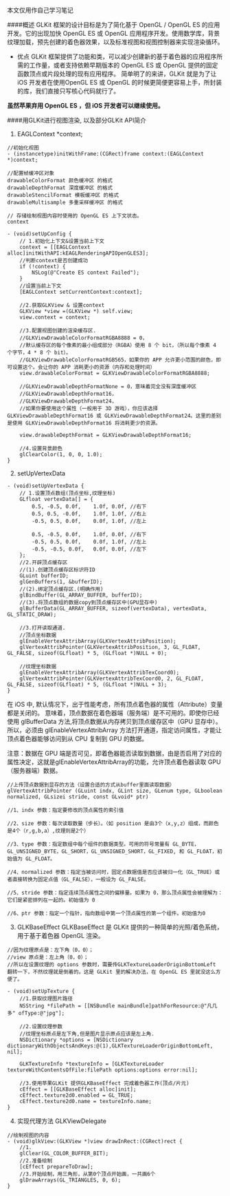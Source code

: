 本文仅用作自己学习笔记

####概述
GLKit 框架的设计⽬标是为了简化基于 OpenGL / OpenGL ES 的应用开发。它的出现加快 OpenGL ES 或 OpenGL 应⽤程序开发。使⽤数学库，背景纹理加载，预先创建的着色器效果，以及标准视图和视图控制器来实现渲染循环。

* 优点
GLKit 框架提供了功能和类，可以减少创建新的基于着色器的应⽤程序所需的⼯作量，或者支持依赖早期版本的 OpenGL ES 或 OpenGL 提供的固定函数顶点或片段处理的现有应用程序。
简单明了的来讲，GLKit 就是为了让 iOS 开发者在使用OpenGL ES 或 OpenGL 的时候更简便更容易上手，所封装的库，我们直接只写核心代码就行了。

**虽然苹果弃用 OpenGL ES ，但 iOS 开发者可以继续使用。**

####用GLKit进行视图渲染, 以及部分GLKit API简介
1. EAGLContext *context;
```
//初始化视图
- (instancetype)initWithFrame:(CGRect)frame context:(EAGLContext *)context;

//配置帧缓冲区对象
drawableColorFormat 颜色缓冲区 的格式
drawableDepthFormat 深度缓冲区 的格式
drawableStencilFormat 模板缓冲区 的格式
drawableMultisample 多重采样缓冲区 的格式

// 存储绘制视图内容时使用的 OpenGL ES 上下文状态。
context

- (void)setUpConfig {
    // 1.初始化上下文&设置当前上下文
    context = [[EAGLContext alloc]initWithAPI:kEAGLRenderingAPIOpenGLES3];
    //判断context是否创建成功
    if (!context) {
        NSLog(@"Create ES context Failed");
    }
    //设置当前上下文
    [EAGLContext setCurrentContext:context];
    
    //2.获取GLKView & 设置context
    GLKView *view =(GLKView *) self.view;
    view.context = context;
        
    //3.配置视图创建的渲染缓存区.
    //GLKViewDrawableColorFormatRGBA8888 = 0，
    //默认缓存区的每个像素的最小组成部分（RGBA）使用 8 个 bit，（所以每个像素 4 个字节，4 * 8 个 bit）。
    //GLKViewDrawableColorFormatRGB565，如果你的 APP 允许更小范围的颜色，即可设置这个。会让你的 APP 消耗更小的资源（内存和处理时间）
    view.drawableColorFormat = GLKViewDrawableColorFormatRGBA8888;

    //GLKViewDrawableDepthFormatNone = 0，意味着完全没有深度缓冲区
    //GLKViewDrawableDepthFormat16，
    //GLKViewDrawableDepthFormat24，
    //如果你要使用这个属性（一般用于 3D 游戏），你应该选择GLKViewDrawableDepthFormat16 或 GLKViewDrawableDepthFormat24。这里的差别是使用 GLKViewDrawableDepthFormat16 将消耗更少的资源。

    view.drawableDepthFormat = GLKViewDrawableDepthFormat16;
    
    //4.设置背景颜色
    glClearColor(1, 0, 0, 1.0);
}
```
2. setUpVertexData
```
- (void)setUpVertexData {
    // 1.设置顶点数组(顶点坐标,纹理坐标)
    GLfloat vertexData[] = {
        0.5, -0.5, 0.0f,    1.0f, 0.0f, //右下
        0.5, 0.5, -0.0f,    1.0f, 1.0f, //右上
        -0.5, 0.5, 0.0f,    0.0f, 1.0f, //左上
        
        0.5, -0.5, 0.0f,    1.0f, 0.0f, //右下
        -0.5, 0.5, 0.0f,    0.0f, 1.0f, //左上
        -0.5, -0.5, 0.0f,   0.0f, 0.0f, //左下
    };
    //2.开辟顶点缓存区
    //(1).创建顶点缓存区标识符ID
    GLuint bufferID;
    glGenBuffers(1, &bufferID);
    //(2).绑定顶点缓存区.(明确作用)
    glBindBuffer(GL_ARRAY_BUFFER, bufferID);
    //(3).将顶点数组的数据copy到顶点缓存区中(GPU显存中)
    glBufferData(GL_ARRAY_BUFFER, sizeof(vertexData), vertexData, GL_STATIC_DRAW);
    
    //3.打开读取通道.
    //顶点坐标数据
    glEnableVertexAttribArray(GLKVertexAttribPosition);
    glVertexAttribPointer(GLKVertexAttribPosition, 3, GL_FLOAT, GL_FALSE, sizeof(GLfloat) * 5, (GLfloat *)NULL + 0);
    
    //纹理坐标数据
    glEnableVertexAttribArray(GLKVertexAttribTexCoord0);
    glVertexAttribPointer(GLKVertexAttribTexCoord0, 2, GL_FLOAT, GL_FALSE, sizeof(GLfloat) * 5, (GLfloat *)NULL + 3);
}
```

在 iOS 中, 默认情况下，出于性能考虑，所有顶点着色器的属性（Attribute）变量都是关闭的。
意味着，顶点数据在着色器端（服务端）是不可用的。即使你已经使用 glBufferData 方法,将顶点数据从内存拷贝到顶点缓存区中（GPU 显存中）。
所以，必须由 glEnableVertexAttribArray 方法打开通道，指定访问属性，才能让顶点着色器能够访问到从 CPU 复制到 GPU 的数据。

注意：数据在 GPU 端是否可见，即着色器能否读取到数据，由是否启用了对应的属性决定，这就是glEnableVertexAttribArray的功能，允许顶点着色器读取 GPU（服务器端）数据。
```
//上传顶点数据到显存的方法（设置合适的方式从buffer里面读取数据）
glVertexAttribPointer (GLuint indx, GLint size, GLenum type, GLboolean normalized, GLsizei stride, const GLvoid* ptr)

//1、indx 参数：指定要修改的顶点属性的索引值

//2、size 参数：每次读取数量（步长）。（如 position 是由3个（x,y,z）组成，而颜色是4个（r,g,b,a）,纹理则是2个）

//3、type 参数：指定数组中每个组件的数据类型。可用的符号常量有 GL_BYTE，GL_UNSIGNED_BYTE，GL_SHORT，GL_UNSIGNED_SHORT，GL_FIXED, 和 GL_FLOAT，初始值为 GL_FLOAT。

//4、normalized 参数：指定当被访问时，固定点数据值是否应该被归一化（GL_TRUE）或者直接转换为固定点值（GL_FALSE），一般设为 GL_FALSE。

//5、stride 参数：指定连续顶点属性之间的偏移量。如果为 0，那么顶点属性会被理解为：它们是紧密排列在一起的。初始值为 0

//6、ptr 参数：指定一个指针，指向数组中第一个顶点属性的第一个组件。初始值为0
```


3. GLKBaseEffect
GLKBaseEffect 是 GLKit 提供的一种简单的光照/着色系统，用于基于着色器 OpenGL 渲染。
```
//因为纹理原点是：左下角（0，0）；
//view 原点是：左上角（0，0）；
//所以在设置纹理的 options 参数时，需要传GLKTextureLoaderOriginBottomLeft 翻转一下，不然纹理就是倒着的。这是 GLKit 里的解决办法，在 OpenGL ES 里就没这么方便了。

- (void)setUpTexture {
    //1.获取纹理图片路径
    NSString *filePath = [[NSBundle mainBundle]pathForResource:@"凡几多" ofType:@"jpg"];
    
    //2.设置纹理参数
    //纹理坐标原点是左下角,但是图片显示原点应该是左上角.
    NSDictionary *options = [NSDictionary dictionaryWithObjectsAndKeys:@(1),GLKTextureLoaderOriginBottomLeft, nil];
    
    GLKTextureInfo *textureInfo = [GLKTextureLoader textureWithContentsOfFile:filePath options:options error:nil];
    
    //3.使用苹果GLKit 提供GLKBaseEffect 完成着色器工作(顶点/片元)
    cEffect = [[GLKBaseEffect alloc]init];
    cEffect.texture2d0.enabled = GL_TRUE;
    cEffect.texture2d0.name = textureInfo.name;
}
```
4. 实现代理方法 GLKViewDelegate
```
//绘制视图的内容
- (void)glkView:(GLKView *)view drawInRect:(CGRect)rect {
    //1.
    glClear(GL_COLOR_BUFFER_BIT);
    //2.准备绘制
    [cEffect prepareToDraw];
    //3.开始绘制，用三角形，从第0个顶点开始画，一共画6个
    glDrawArrays(GL_TRIANGLES, 0, 6);
}
```